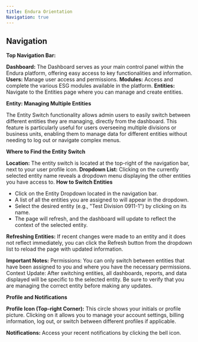```yaml
---
title: Endura Orientation
Navigation: true
---
```

## **Navigation**

**Top Navigation Bar:**

**Dashboard:** The Dashboard serves as your main control panel within the Endura platform, offering easy access to key functionalities and information. **Users:** Manage user access and permissions. **Modules:** Access and complete the various ESG modules available in the platform. **Entities:** Navigate to the Entities page where you can manage and create entities.

**Entity: Managing Multiple Entities**

The Entity Switch functionality allows admin users to easily switch between different entities they are managing, directly from the dashboard. This feature is particularly useful for users overseeing multiple divisions or business units, enabling them to manage data for different entities without needing to log out or navigate complex menus.

**Where to Find the Entity Switch**

**Location:** The entity switch is located at the top-right of the navigation bar, next to your user profile icon. **Dropdown List:** Clicking on the currently selected entity name reveals a dropdown menu displaying the other entities you have access to. **How to Switch Entities**

- Click on the Entity Dropdown located in the navigation bar.
- A list of all the entities you are assigned to will appear in the dropdown.
- Select the desired entity (e.g., "Test Division 0911-1") by clicking on its name.
- The page will refresh, and the dashboard will update to reflect the context of the selected entity.

**Refreshing Entities:** If recent changes were made to an entity and it does not reflect immediately, you can click the Refresh button from the dropdown list to reload the page with updated information.

**Important Notes:** Permissions: You can only switch between entities that have been assigned to you and where you have the necessary permissions. Context Update: After switching entities, all dashboards, reports, and data displayed will be specific to the selected entity. Be sure to verify that you are managing the correct entity before making any updates.

**Profile and Notifications**

**Profile Icon (Top-right Corner):** This circle shows your initials or profile picture. Clicking on it allows you to manage your account settings, billing information, log out, or switch between different profiles if applicable.

**Notifications:** Access your recent notifications by clicking the bell icon.